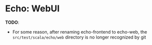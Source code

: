 # Echo: WebUI


**TODO**:

* For some reason, after renaming echo-frontend to echo-web, the `src/test/scala/echo/web` directory is no longer recognized by git
